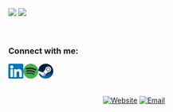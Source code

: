 <div style="justify-content: center;">
  <img height="180em" src="https://github-readme-stats.vercel.app/api?username=luizppa&theme=vue&show_icons=true&hide_border=true" />
  <img height="180em" src="https://github-readme-stats.vercel.app/api/top-langs/?username=luizppa&theme=vue&layout=compact&hide_border=true" />
</div>

<!-- <br/>

### Languages and Tools:

<img align="left" alt="C++" width="30px" src="https://images.vexels.com/media/users/3/166253/isolated/preview/14bc03b7b1c2c4e2656fd4c0a981cbbc-iacute-cone-da-linguagem-de-programa-ccedil-atilde-o-cpp-by-vexels.png" />
<img align="left" alt="React" width="30px" src="https://raw.githubusercontent.com/github/explore/80688e429a7d4ef2fca1e82350fe8e3517d3494d/topics/react/react.png" />
<img align="left" alt="Node.js" width="30px" src="https://raw.githubusercontent.com/github/explore/80688e429a7d4ef2fca1e82350fe8e3517d3494d/topics/nodejs/nodejs.png" />
<img align="left" alt="Typescript" width="30px" src="https://raw.githubusercontent.com/github/explore/80688e429a7d4ef2fca1e82350fe8e3517d3494d/topics/typescript/typescript.png" />
<img align="left" alt="Angular" width="30px" src="https://raw.githubusercontent.com/github/explore/80688e429a7d4ef2fca1e82350fe8e3517d3494d/topics/angular/angular.png" />
<img align="left" alt="AWS" width="30px" src="https://raw.githubusercontent.com/github/explore/80688e429a7d4ef2fca1e82350fe8e3517d3494d/topics/aws/aws.png" />
<img align="left" alt="AWS" width="30px" src="https://raw.githubusercontent.com/github/explore/80688e429a7d4ef2fca1e82350fe8e3517d3494d/topics/firebase/firebase.png" />
<img align="left" alt="HTML5" width="30px" src="https://raw.githubusercontent.com/github/explore/80688e429a7d4ef2fca1e82350fe8e3517d3494d/topics/html/html.png" />
<img align="left" alt="CSS3" width="30px" src="https://raw.githubusercontent.com/github/explore/80688e429a7d4ef2fca1e82350fe8e3517d3494d/topics/css/css.png" />
<img align="left" alt="Sass" width="30px" src="https://raw.githubusercontent.com/github/explore/80688e429a7d4ef2fca1e82350fe8e3517d3494d/topics/sass/sass.png" />
<img align="left" alt="Git" width="30px" src="https://git-scm.com/images/logos/downloads/Git-Icon-1788C.png" /> -->

<br/>
<br/>

### Connect with me:

[<img align="left" alt="Linkedin" width="30px" src="./src/assets/svg/linkedin.svg" />][linkedin]
[<img align="left" alt="Spotify" width="30px" src="./src/assets/svg/spotify.svg" />][spotify]
[<img align="left" alt="Steam" width="30px" src="./src/assets/svg/steam.svg" />][steam]

<br/>
<br/>

[linkedin]: https://www.linkedin.com/in/luiz-philippe/
[spotify]: https://open.spotify.com/user/22qir7j5ryjot2deyb2t2hdwi?si=51edc108dd494c7e
[steam]: https://steamcommunity.com/id/inciptvitaloka/

<br/>

<p align="center">
  <a href="http://luizp.ninja"><img alt="Website" src="http://img.shields.io/badge/Website-luizp.ninja-whitesmoke?style=flat-square&logo=google-chrome"></a>
  <a href="mailto:luizphilippep@gmail.com"><img alt="Email" src="https://img.shields.io/badge/Email-luizphilippep@gmail.com-whitesmoke?style=flat-square&logo=gmail"></a>
</p>
